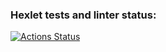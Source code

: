 ### Hexlet tests and linter status:
[![Actions Status](https://github.com/sladko100/frontend-project-44/actions/workflows/hexlet-check.yml/badge.svg)](https://github.com/sladko100/frontend-project-44/actions)